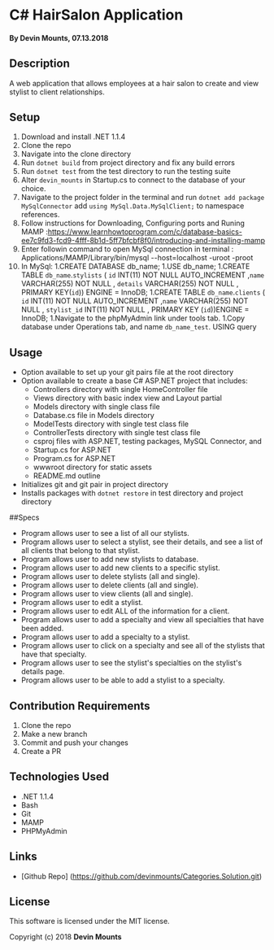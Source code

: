 ﻿# C# HairSalon Application

#### By Devin Mounts, 07.13.2018

## Description

A web application that allows employees at a hair salon to create and view stylist to client relationships.
## Setup

1. Download and install .NET 1.1.4
1. Clone the repo
1. Navigate into the clone directory
1. Run `dotnet build` from project directory and fix any build errors
1. Run `dotnet test` from the test directory to run the testing suite
1. Alter `devin_mounts` in Startup.cs to connect to the database of your choice.
1. Navigate to the project folder in the terminal and run `dotnet add package MySqlConnector` add `using MySql.Data.MySqlClient;` to namespace references. 
1. Follow instructions for Downloading, Configuring ports and Runing MAMP :https://www.learnhowtoprogram.com/c/database-basics-ee7c9fd3-fcd9-4fff-8b1d-5ff7bfcbf8f0/introducing-and-installing-mamp
1. Enter followin command to open MySql connection in terminal : Applications/MAMP/Library/bin/mysql --host=localhost -uroot -proot
1. In MySql:
    1.CREATE DATABASE db_name;
    1.USE db_name;
    1.CREATE TABLE `db_name`.`stylists` ( `id` INT(11) NOT NULL AUTO_INCREMENT ,`name` VARCHAR(255) NOT NULL , `details` VARCHAR(255) NOT NULL , PRIMARY KEY(`id`)) ENGINE = InnoDB;
    1.CREATE TABLE `db_name`.`clients` ( `id` INT(11) NOT NULL AUTO_INCREMENT ,`name` VARCHAR(255) NOT NULL , `stylist_id` INT(11) NOT NULL , PRIMARY KEY (`id`))ENGINE = InnoDB;
1.Navigate to the phpMyAdmin link under tools tab.
1.Copy database under Operations tab, and name `db_name_test`.
USING query

## Usage

* Option available to set up your git pairs file at the root directory
* Option available to create a base C# ASP.NET project that includes:
  * Controllers directory with single HomeController file
  * Views directory with basic index view and Layout partial
  * Models directory with single class file
  * Database.cs file in Models directory
  * ModelTests directory with single test class file
  * ControllerTests directory with single test class file
  * csproj files with ASP.NET, testing packages, MySQL Connector, and 
  * Startup.cs for ASP.NET
  * Program.cs for ASP.NET
  * wwwroot directory for static assets
  * README.md outline
* Initializes git and git pair in project directory
* Installs packages with `dotnet restore` in test directory and project directory

##Specs

* Program allows user to see a list of all our stylists.
* Program allows user to select a stylist, see their details, and see a list of all clients that belong to that stylist.
* Program allows user to add new stylists to database.
* Program allows user to add new clients to a specific stylist.
* Program allows user to delete stylists (all and single).
* Program allows user to delete clients (all and single).
* Program allows user to view clients (all and single).
* Program allows user to edit a stylist.
* Program allows user to edit ALL of the information for a client.
* Program allows user to add a specialty and view all specialties that have been added.
* Program allows user to add a specialty to a stylist.
* Program allows user to click on a specialty and see all of the stylists that have that specialty.
* Program allows user to see the stylist's specialties on the stylist's details page.
* Program allows user to be able to add a stylist to a specialty.

## Contribution Requirements

1. Clone the repo
1. Make a new branch
1. Commit and push your changes
1. Create a PR

## Technologies Used

* .NET 1.1.4
* Bash
* Git
* MAMP
* PHPMyAdmin

## Links

* [Github Repo] (https://github.com/devinmounts/Categories.Solution.git)

## License

This software is licensed under the MIT license.

Copyright (c) 2018 **Devin Mounts**
